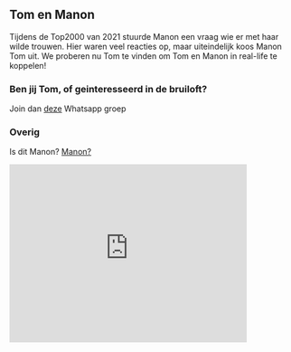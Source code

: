## Tom en Manon
Tijdens de Top2000 van 2021 stuurde Manon een vraag wie er met haar wilde trouwen. Hier waren veel reacties op, maar uiteindelijk koos Manon Tom uit. We proberen nu Tom te vinden om Tom en Manon in real-life te koppelen!

### Ben jij Tom, of geinteresseerd in de bruiloft?
Join dan [deze](https://chat.whatsapp.com/CqvGxpvIVPmGAjcn5hSHoT) Whatsapp groep

### Overig 
Is dit Manon?
[Manon?](manon.jpg)

<iframe width="420" height="315" src="https://www.youtube.com/watch?v=ri1f5e8KmFE" frameborder="0" allowfullscreen></iframe>

